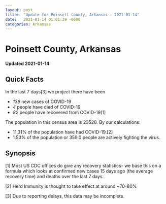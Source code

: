 ```yaml
---
layout: post
title:  "Update for Poinsett County, Arkansas - 2021-01-14"
date:   2021-01-14 01:01:29 -0600
categories: Arkansas
---
```


# Poinsett County, Arkansas
#### Updated 2021-01-14

## Quick Facts

In the last 7 days[3] we project there have been
- *139* new cases of COVID-19
- *4* people have died of COVID-19
- *82* people have recovered from COVID-19[1]

The population in this census area is 23528. By our calculations:
- 11.31% of the population have had COVID-19.[2]
- 1.53% of the population or 359.0 people are actively fighting the virus.

## Synopsis




[1] Most US CDC offices do give any recovery statistics- we base this on a formula which looks at confirmed new cases
15 days ago (the average recovery time) and deaths over the last 7 days.

[2] Herd Immunity is thought to take effect at around ~70-80%

[3] Due to reporting delays, this data may be incomplete.
 
    